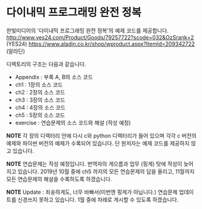 # 다이내믹 프로그래밍 완전 정복
한빛미디어의 '다이내믹 프로그래밍 완전 정복'의 예제 코드를 제공합니다.
http://www.yes24.com/Product/Goods/79257722?scode=032&OzSrank=2 (YES24)
https://www.aladin.co.kr/shop/wproduct.aspx?ItemId=209342722 (알라딘)


디렉토리의 구조는 다음과 같습니다.

- Appendix : 부록 A, B의 소스 코드
- ch1 : 1장의 소스 코드
- ch2 : 2장의 소스 코드
- ch3 : 3장의 소스 코드
- ch4 : 4장의 소스 코드
- ch5 : 5장의 소스 코드
- exercise : 연습문제의 소스 코드와 해설 (작성 예정)

**NOTE** 각 장의 디렉터리 안에 다시 c와 python 디렉터리가 들어 있으며 각각 c 버전의 예제와 파이썬 버전의 예제가 수록되어 있습니다. 단 원저자는 예제 코드를 제공하지 않고 있습니다.

**NOTE** 연습문제는 작성 예정입니다. 번역자의 게으름과 업무 (핑게) 탓에 작성이 늦어지고 있습니다. 2019년 10월 중에 ch5 까지의 모든 연습문제의 답을 올리고, 11월까지 모든 연습문제의 해설을 수록하도록 하겠습니다.

**NOTE** Update : 죄송하게도, 너무 바빠서(이번엔 핑게가 아닙니다.) 연습문제 업데이트를 신경쓰지 못하고 있습니다. 1월 중에 차례로 게시할 수 있도록 하겠습니다.
